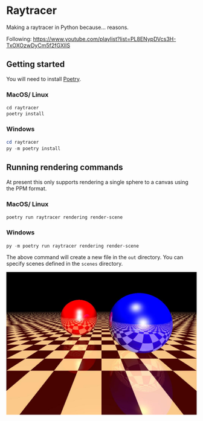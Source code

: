 # Raytracer

Making a raytracer in Python because... reasons.

Following: https://www.youtube.com/playlist?list=PL8ENypDVcs3H-TxOXOzwDyCm5f2fGXlIS

## Getting started

You will need to install [Poetry](https://python-poetry.org/).

### MacOS/ Linux

```shell
cd raytracer
poetry install
```

### Windows
```powershell
cd raytracer
py -m poetry install
```

## Running rendering commands

At present this only supports rendering a single sphere to a canvas using the PPM format.

### MacOS/ Linux
```shell
poetry run raytracer rendering render-scene
```

### Windows
```powershell
py -m poetry run raytracer rendering render-scene
```

The above command will create a new file in the `out` directory.  You can specify scenes defined in the `scenes` directory.

![scene_1](scene_1.jpeg)